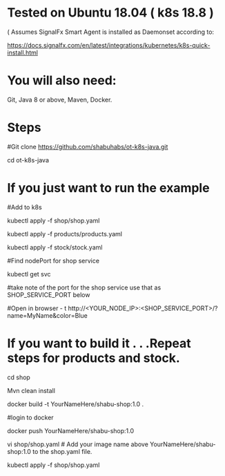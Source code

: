 # Tested on Ubuntu 18.04 ( k8s 18.8 )

( Assumes SignalFx Smart Agent is installed as Daemonset according to: 

https://docs.signalfx.com/en/latest/integrations/kubernetes/k8s-quick-install.html

# You will also need:
Git, Java 8 or above, Maven, Docker.

# Steps

#Git clone
https://github.com/shabuhabs/ot-k8s-java.git
	
cd ot-k8s-java

# If you just want to run the example

#Add to k8s

kubectl apply -f shop/shop.yaml

kubectl apply -f products/products.yaml

kubectl apply -f stock/stock.yaml

#Find nodePort for shop service

kubectl get svc

#take note of the port for the shop service use that as SHOP_SERVICE_PORT below

#Open in browser - t http://<YOUR_NODE_IP>:<SHOP_SERVICE_PORT>/?name=MyName&color=Blue

# If you want to build it . . .Repeat steps for products and stock.

cd shop

Mvn clean install

docker build -t YourNameHere/shabu-shop:1.0 .

#login to docker

docker push YourNameHere/shabu-shop:1.0

vi shop/shop.yaml # Add your image name above YourNameHere/shabu-shop:1.0 to the shop.yaml file.

kubectl apply -f shop/shop.yaml

